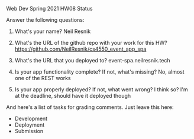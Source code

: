 
Web Dev Spring 2021 HW08 Status

Answer the following questions:


1. What's your name?
Neil Resnik



2. What's the URL of the github repo with your work for this HW?
https://github.com/NeilResnik/cs4550_event_app_spa



3. What's the URL that you deployed to?
event-spa.neilresnik.tech



4. Is your app functionality complete? If not, what's missing?
No, almost one of the REST works



5. Is your app properly deployed? If not, what went wrong?
I think so? I'm at the deadline, should have it deployed though





And here's a list of tasks for grading comments. Just leave this here:
 - Development
 - Deployment
 - Submission
